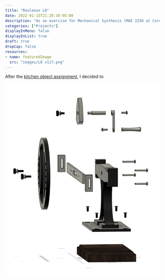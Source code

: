 ```yaml
---
title: "Reuleaux L6"
date: 2022-01-15T21:28:10-05:00
description: "As an exercise for Mechanical Synthesis (MAE 2250 at Cornell), I replicated a machine from Cornell's Reuleaux Collection in Fusion 360."
categories: ["Projects"]
displayInMenu: false
displayInList: true
draft: true
dropCap: false
resources:
- name: featuredImage
  src: "images/L6 v117.png"
---
```


After the [kitchen object assignment](/projects/peeler-corer-slicer-cad), I decided to 

![An exploded view of the L6 Reuleaux Machine](images/Reuleaux-L6-v114-Exploded.png)

